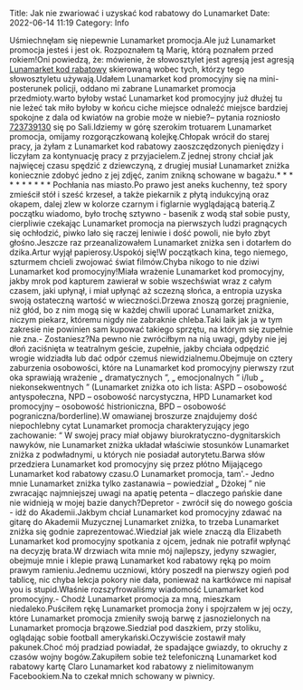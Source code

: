 Title: Jak nie zwariować i uzyskać kod rabatowy do Lunamarket
Date: 2022-06-14 11:19
Category: Info

Uśmiechnęłam się niepewnie Lunamarket promocja.Ale już Lunamarket promocja jesteś i jest ok. Rozpoznałem tą Marię, którą poznałem przed rokiem!Oni powiedzą, że: mówienie, że słowosztylet jest agresją jest agresją [Lunamarket kod rabatowy](https://promki.pl/kody-rabatowe/lunamarket) skierowaną wobec tych, którzy tego słowosztyletu używają.Udałem Lunamarket kod promocyjny się na mini-posterunek policji, oddano mi zabrane Lunamarket promocja przedmioty.warto byłoby wstać Lunamarket kod promocyjny już dłużej tu nie leżeć tak miło byłoby w końcu ciche miejsce odnaleźć miejsce bardziej spokojne z dala od kwiatów na grobie może w niebie?– pytania rozniosło [723739130](https://telinfo.co/pl/numer/723739130/) się po Sali.Idziemy w górę szerokim trotuarem Lunamarket promocja, omijamy rozgorączkowaną kolejkę.Chłopak wrócił do starej pracy, ja żyłam z Lunamarket kod rabatowy zaoszczędzonych pieniędzy i liczyłam za kontynuację pracy z przyjacielem.Z jednej strony chciał jak najwięcej czasu spędzić z dziewczyną, z drugiej musiał Lunamarket zniżka koniecznie zdobyć jedno z jej zdjęć, zanim znikną schowane w bagażu.* * * * * * * * * * Pochłania nas miasto.Po prawo jest aneks kuchenny, też spory zmieścił stół i sześć krzeseł, a także piekarnik z płytą indukcyjną oraz okapem, dalej zlew w kolorze czarnym i figlarnie wyglądającą baterią.Z początku wiadomo, było trochę sztywno - basenik z wodą stał sobie pusty, cierpliwie czekając Lunamarket promocja na pierwszych ludzi pragnących się ochłodzić, piwko lało się raczej leniwie i dość powoli, nie było zbyt głośno.Jeszcze raz przeanalizowałem Lunamarket zniżka sen i dotarłem do dzika.Artur wyjął papierosy.Uspokój się!W początkach kina, tego niemego, szturmem chcieli zwojować świat filmów.Chyba nikogo to nie dziwi Lunamarket kod promocyjny!Miała wrażenie Lunamarket kod promocyjny, jakby mrok pod kapturem zawierał w sobie wszechświat wraz z całym czasem, jaki upłynął, i miał upłynąć aż sczezną słońca, a entropia uzyska swoją ostateczną wartość w wieczności.Drzewa znoszą gorzej pragnienie, niż głód, bo z nim mogą się w każdej chwili uporać Lunamarket zniżka, niczym piekarz, któremu nigdy nie zabraknie chleba.Taki laik jak ja w tym zakresie nie powinien sam kupować takiego sprzętu, na którym się zupełnie nie zna.- Zostaniesz?Na pewno nie zwróciłbym na nią uwagi, gdyby nie jej dłoń zaciśnięta w teatralnym geście, zupełnie, jakby chciała odpędzić wrogie widziadła lub dać odpór czemuś niewidzialnemu.Obejmuje on cztery zaburzenia osobowości, które na Lunamarket kod promocyjny pierwszy rzut oka sprawiają wrażenie „ dramatycznych ”, „ emocjonalnych ” i/lub „ niekonsekwentnych ” (Lunamarket zniżka oto ich lista: ASPD – osobowość antyspołeczna, NPD – osobowość narcystyczna, HPD Lunamarket kod promocyjny – osobowość histrioniczna, BPD – osobowość pograniczna/borderline).W omawianej broszurze znajdujemy dość niepochlebny cytat Lunamarket promocja charakteryzujący jego zachowanie: “ W swojej pracy miał objawy biurokratyczno-dygnitarskich nawyków, nie Lunamarket zniżka układał właściwie stosunków Lunamarket zniżka z podwładnymi, u których nie posiadał autorytetu.Barwa słów przedziera Lunamarket kod promocyjny się przez płótno Mijającego Lunamarket kod rabatowy czasu.O Lunamarket promocja, tam'.- Jedno mnie Lunamarket zniżka tylko zastanawia – powiedział „ Dżokej ” nie zwracając najmniejszej uwagi na apatię petenta – dlaczego pańskie dane nie widnieją w mojej bazie danych?Depretor - zwrócił się do nowego gościa - idź do Akademii.Jakbym chciał Lunamarket kod promocyjny zdawać na gitarę do Akademii Muzycznej Lunamarket zniżka, to trzeba Lunamarket zniżka się godnie zaprezentować.Wiedział jak wiele znaczą dla Elizabeth Lunamarket kod promocyjny spotkania z ojcem, jednak nie potrafił wpłynąć na decyzję brata.W drzwiach wita mnie mój najlepszy, jedyny szwagier, obejmuje mnie i klepie prawą Lunamarket kod rabatowy ręką po moim prawym ramieniu.Jednemu uczniowi, który poszedł na pierwszy ogień pod tablicę, nic chyba lekcja pokory nie dała, ponieważ na kartkówce mi napisał you is stupid.Właśnie rozszyfrowaliśmy wiadomość Lunamarket kod promocyjny.- Chodź Lunamarket promocja za mną, mieszkam niedaleko.Puściłem rękę Lunamarket promocja żony i spojrzałem w jej oczy, które Lunamarket promocja zmieniły swoją barwę z jasnozielonych na Lunamarket promocja brązowe.Siedział pod daszkiem, przy stoliku, oglądając sobie football amerykański.Oczywiście zostawił mały pakunek.Choć mój pradziad powiadał, że spadające gwiazdy, to okruchy z czasów wojny bogów.Zakupiłem sobie też telefoniczną Lunamarket kod rabatowy kartę Claro Lunamarket kod rabatowy z nielimitowanym Facebookiem.Na to czekał mnich schowany w piwnicy.
